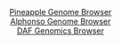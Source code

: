 <div id="Pineapple_Genome_Browser" align="center">
  <a href="https://igv.org/app/?sessionURL=blob:zZRda9swGIX_i6BjA8eWrHzUhjKSNE0_spWluGEtxci27CixJVWSYych_31q2djNCs3FxkAX0ouk95yjB.3BhirNBAch8F3UcxECDtBL0dyRSpb0K6moBmFOSk0doGhOFeUpBeEe5EQbEs1n9uTSGKlDz2NGdirCC.Fq7JKK7AQnjXZTUXljUZYkEYoYobQ3UmQjPFZsOg1NiJSu7Y3dnpcRQzxSyqXgWniS8iJu7H3xr1JcUC4qGld1adirgNjqsRozNyefh4u7YZpSrW_o9io7G95cDe_xJHqY9scP0e3lIuovPtyxghNTK3q2Gl3D6aypJ9fji9n3E39kxwSXY5bI7nTXnODzD5NWMkX1GRqgUzzoQh_acBjPaPs_.baDHem9vW_PU.s3.TYerFg7bde7eTu7WkxpvV6_4fzggFKktaUBpEs1CBF0MOw7Pb_feZmiUwfCwOajBAPh45MDjCLp2m5_3AOzlZYZoOlz_YqPA4TKqAJhJ4BwgILA73VtlyBAB2cPalX.vXAvonkwgP7Q9_txzkpjgc5izaV2CefuJs3dYndkmms4JyxDWz6v0KXsPudFu5XXXf28.vImRbb16wNao.9R9E.4e48Q1yTHwhblBVvdMzzB88uoTxl.wKStRuft7ekf43n5gY6LJheqIsbutxW7_EnbhihGuLGFDdMsYSUz24VNUTQgRD620IJUlMJSCFSRfIQOdFAPfvoNJz48HX4A">Pineapple Genome Browser</a>
</div>
<div id="Alphonso_Genome_Browser" align="center">
  <a href="https://igv.org/app/?sessionURL=blob:zZJRa9swFIX_i6BlA8e27CSODWUkbbamLWlI6rpLKebGlh3NtuRKspM05L9PKxt7WaF52BjoQbpc6Z5z9O1RS4SknKEAOSbumRgjA8k13yygqksyhYpIFGRQSmIgQTIiCEsICvYoA6kgnN_om2ulahlYFlV1pwKWc1O6JlTwwhlspJnwyjrnZQkrLkBxIa2RgJZbNG87G7KCujb1bNfsWSkosKCs15xJbtWE5fFGvxf_KsU5YbwicdWUir4KiLUerTE1M_g0jBbDJCFSXpPdJD0bXk.G9.44XH7pny_D28so7EenC5ozUI0gZ8tFK2dTWt2G06vGHm.mmEUPzihiq.LEvTgdb2sqiDzDHh64XtfGrg6GspRs_yfPetEjfb_A5Wx5UX0tMmHf5CqF..hbses.Czd5w_fBQCVPGs0BStbCC7BtuHbf6Dn9zo8tHhi27et0BKcoeHwykBKQFLr9cY_Urta0IEmem1dwDMRFSgQKOr5te9j3nV5XT_F9fDD2qBHl34v2czj3PdsZOk4_zmipNMppLFktTWDMbJPMzF.OzPK88B6aq2syonezE2fU876uu88TGPWXg1n4JkV6.OsHaqvv0fRPuHuPEFOtjoVtez8ubsfeqKi3g.18ipsluHg.2Tp33T_G09Vmj4sm46ICpft1RR9_8taCoMCULrRU0hUtqdpFOkW.QQF2XI0tSnjJNYdI5KsPtmEbuGd__I2ne3g6fAc-">Alphonso Genome Browser</a>
</div>


<div id="DAF_Genomics_Browser" align="center">
  <a href="https://igv.org/app/?sessionURL=blob:tZFra9swFIb_iyD9ZDuWLNuxIQxnTdY0Y2XJvKwpJZzasi1mW54kN21D_vuE1zHYhTHoQBIS5_K.Os8R3TOpuGhRjIiDfQdjZCFVicMGmq5m76BhCsUF1IpZSLKCSdZmDMVHVIDSkK7fmspK607F43EOhV2yVjQ8U47yHOhsJXpdMZNqEwcaeBItHJSTicYkaxhD3VWiVWIMWcaUst1xx9pyfwBzfI_th5Zs3_S15oPq3pgwxnKnAOOWtzl7.IuR_6BsFn.VbDfJUL9ij8t8mqyWyUdvnu7eBK936dXFNg22ZxtetqB7yaaXh003fyqvV9UVfn8vLnaBgjUXIzKbnNORd342f.i4ZGqKQzzxQi.iFJ0sVIusNxBQVkkcY2qFZGIRSu3nq.cHZgpScBTf3FpIS8g.m_SbI9KPnUGFFPvSD9QsJGTOJIrtyHVDHEXEpyF1owifrCPqZf3CLBfpOgpdkhASOHfQGP2C18MAjdCvwZcC.VNns_8V1KKkdzAiizTliw_ljC5nu0vwP2XudZ.K34Lyjf8_fqwQsgFtQt.ez1igNnoNa_UPLt7p9vQV">DAF Genomics Browser</a>
</div>
